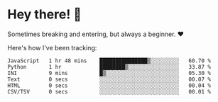 # Hey there! 👋
Sometimes breaking and entering, but always a beginner. ❤️

Here's how I've been tracking:
<!--START_SECTION:waka-->

```text
JavaScript   1 hr 48 mins    ███████████████▒░░░░░░░░░   60.70 %
Python       1 hr            ████████▒░░░░░░░░░░░░░░░░   33.87 %
INI          9 mins          █▒░░░░░░░░░░░░░░░░░░░░░░░   05.30 %
Text         0 secs          ░░░░░░░░░░░░░░░░░░░░░░░░░   00.07 %
HTML         0 secs          ░░░░░░░░░░░░░░░░░░░░░░░░░   00.04 %
CSV/TSV      0 secs          ░░░░░░░░░░░░░░░░░░░░░░░░░   00.01 %
```

<!--END_SECTION:waka-->
